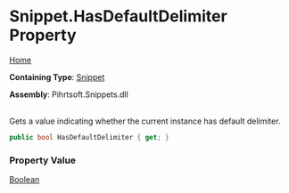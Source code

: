 # Snippet\.HasDefaultDelimiter Property

[Home](../../../../README.md)

**Containing Type**: [Snippet](../README.md)

**Assembly**: Pihrtsoft\.Snippets\.dll

\
Gets a value indicating whether the current instance has default delimiter\.

```csharp
public bool HasDefaultDelimiter { get; }
```

### Property Value

[Boolean](https://docs.microsoft.com/en-us/dotnet/api/system.boolean)

